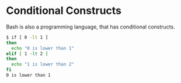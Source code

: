 # Conditional Constructs

Bash is also a programming language, that has conditional constructs.


```bash
$ if [ 0 -lt 1 ]
then
  echo "0 is lower than 1"
elif [ 1 -lt 2 ]
then
  echo "1 is lower than 2"
fi
0 is lower than 1
```